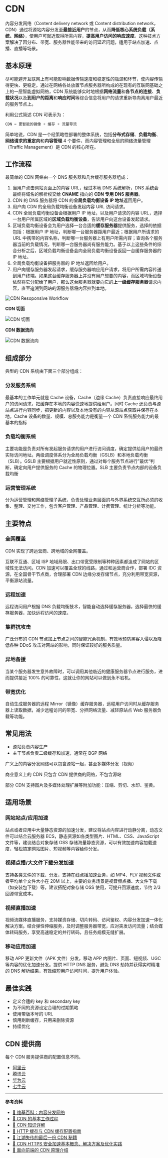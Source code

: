 # CDN

內容分发网络（Content delivery network 或 Content distribution network，CDN）通过将源站内容分发至**最接近用户**的节点，从而**降低核心系统负载（系统、网络）**，使用户可就近取得所需内容，**提高用户访问的响应速度**。这种技术方案解决了因分布、带宽、服务器性能带来的访问延迟问题，适用于站点加速、点播、直播等场景。

## 基本原理

尽可能避开互联网上有可能影响数据传输速度和稳定性的瓶颈和环节，使内容传输得更快、更稳定。通过在网络各处放置节点服务器所构成的在现有的互联网基础之上的一层智能虚拟网络，CDN 系统能够实时地根据**网络流量**和**各节点的连接**、**负载状况**以及**到用户的距离**和**响应时间**等综合信息将用户的请求重新导向离用户最近的服务节点上。

利用公式简述 CDN 可表示为：

```js
CDN = 更智能的镜像 + 缓存 + 流量导流
```

简单地说，CDN 是一个经策略性部署的整体系统，包括**分布式存储**、**负载均衡**、**网络请求的重定向**和**内容管理** 4 个要件，而内容管理和全局的网络流量管理（Traffic Management）是 CDN 的核心所在。

## 工作流程

最简单的 CDN 网络由一个 DNS 服务器和几台缓存服务器组成：

1. 当用户点击网站页面上的内容 URL，经过本地 DNS 系统解析，DNS 系统会最终将域名的解析权交给 **CNAME** 指向的 **CDN 专用 DNS 服务器**。
2. CDN 的 DNS 服务器将 CDN 的**全局负载均衡设备 IP 地址**返回用户。
3. 用户向 CDN 的全局负载均衡设备发起内容 URL 访问请求。
4. CDN 全局负载均衡设备会根据用户 IP 地址，以及用户请求的内容 URL，选择一台用户所属区域的**区域负载均衡设备**，告诉用户向这台设备发起请求。
5. 区域负载均衡设备会为用户选择一台合适的**缓存服务器**提供服务，选择的依据包括：根据用户 IP 地址，判断哪一台服务器距用户最近；根据用户所请求的 URL 中携带的内容名称，判断哪一台服务器上有用户所需内容；查询各个服务器当前的负载情况，判断哪一台服务器尚有服务能力。基于以上这些条件的综合分析之后，区域负载均衡设备会向全局负载均衡设备返回一台缓存服务器的 IP 地址。
6. 全局负载均衡设备把服务器的 IP 地址返回给用户。
7. 用户向缓存服务器发起请求，缓存服务器响应用户请求，将用户所需内容传送到用户终端。如果这台缓存服务器上并没有用户想要的内容，而区域均衡设备依然将它分配给了用户，那么这台服务器就要向它的**上一级缓存服务器**请求内容，直至追溯到网站的源服务器将内容拉到本地。

![CDN Resoponsive Workflow](../images/8/a46aff04-9909-4b3c-9a59-2ff5fb83bc15.png)

**CDN 切面**

![CDN 切面](../images/8/59839fef-337e-43bc-a381-9d235202e9b8.jpg)

**CDN 数据流向**

![CDN 数据流向](../images/8/02fb11f1-3a27-4681-ae2d-fac52bc48e75.jpg)

## 组成部分

典型的 CDN 系统由下面三个部分组成：

### 分发服务系统

最基本的工作单元就是 Cache 设备，Cache（边缘 Cache）负责直接响应最终用户的访问请求，把缓存在本地的内容快速地提供给用户。同时 Cache 还负责与源站点进行内容同步，把更新的内容以及本地没有的内容从源站点获取并保存在本地。Cache 设备的数量、规模、总服务能力是衡量一个 CDN 系统服务能力的最基本的指标

### 负载均衡系统

主要功能是负责对所有发起服务请求的用户进行访问调度，确定提供给用户的最终实际访问地址。两级调度体系分为全局负载均衡（GSLB）和本地负载均衡（SLB）。GSLB 主要根据用户就近性原则，通过对每个服务节点进行”最优“判断，确定向用户提供服务的 Cache 的物理位置。SLB 主要负责节点内部的设备负载均衡

### 运营管理系统

分为运营管理和网络管理子系统，负责处理业务层面的与外界系统交互所必须的收集、整理、交付工作，包含客户管理、产品管理、计费管理、统计分析等功能。

## 主要特点

### 全网覆盖

CDN 实现了跨运营商、跨地域的全网覆盖。

互联不互通、区域 ISP 地域局限、出口带宽受限制等种种因素都造成了网站的区域性无法访问。CDN 加速可以覆盖全球的线路，通过和运营商合作，部署 IDC 资源，在全国骨干节点商，合理部署 CDN 边缘分发存储节点，充分利用带宽资源，平衡源站流量。

### 远程加速

远程访问用户根据 DNS 负载均衡技术，智能自动选择缓存服务器，选择最快的缓存服务器，加快远程访问的速度。

### 集群抗攻击

广泛分布的 CDN 节点加上节点之间的智能冗余机制，有效地预防黑客入侵以及降低各种 DDoS 攻击对网站的影响，同时保证较好的服务质量。

### 异地备援

当某个服务器发生意外故障时，可以调用其他临近的健康服务器节点进行服务，进而提供接近 100% 的可靠性，这就让你的网站可以做到永不宕机。

### 带宽优化

自动生成服务器的远程 Mirror（镜像）缓存服务器，远程用户访问时从缓存服务器上读取数据，减少远程访问的带宽、分担网络流量、减轻原站点 Web 服务器负载等功能。

## 常见用法

* 源站负责内容生产
* 主干节点负责二级缓存和加速，通常在 BGP 网络

广义上的内容分发网络可以包含源站一起，甚至多媒体分发（视频）

商业意义上的 CDN 只包含 CDN 提供商的网络，不包含源站

部分 CDN 支持图片及多媒体处理扩展等附加功能：压缩、剪切、水印、鉴黄。

## 适用场景

### 网站站点/应用加速

站点或者应用中大量静态资源的加速分发，建议将站点内容进行动静分离，动态文件可以结合云服务器 ECS，静态资源如各类型图片、HTML、CSS、JavaScript 文件等，建议结合对象存储 OSS 存储海量静态资源，可以有效加速内容加载速度，轻松搞定网站图片、短视频等内容给你分发。

### 视频点播/大文件下载分发加速

支持各类文件的下载、分发，支持在线点播加速业务，如 MP4、FLV 视频文件或者平均单个文件大小在 20M 以上，主要的业务场景是视音频点播、大文件下载（如安装包下载）等，建议搭配对象存储 OSS 使用，可提升回源速度，节约 2/3 回源带宽成本。

### 视频直播加速

视频流媒体直播服务，支持媒资存储、切片转码、访问鉴权、内容分发加速一体化解决方案。结合弹性伸缩服务，及时调整服务器带宽，应对突发访问流量；结合媒体转码服务，享受高速稳定的并行转码，且任务规模无缝扩展。

### 移动应用加速

移动 APP 更新文件（APK 文件）分发，移动 APP 内图片、页面、短视频、UGC 等内容的优化加速分发。提供 HTTP DNS 服务，避免 DNS 劫持并获得实时精准的 DNS 解析结果，有效缩短用户访问时间，提升用户体验。

## 最佳实践

* 定义合适的 key 和 secondary key
* 为不同的资源设定合理的过期策略
* 使用带版本号的 URL
* 慎用刷新缓存，只用来删除资源
* 持续优化

## CDN 提供商

每个 CDN 服务提供商的配置信息不同。

* [阿里云](https://www.aliyun.com/product/cdn)
* [腾讯云](https://cloud.tencent.com/product/cdn)
* [华为云](https://www.huaweicloud.com/product/cdn.html)
* [七牛云](https://www.qiniu.com/products/fusion)

---

**参考资料**

* [📖 维基百科：内容分发网络](https://zh.wikipedia.org/wiki/%E5%85%A7%E5%AE%B9%E5%82%B3%E9%81%9E%E7%B6%B2%E8%B7%AF)
* [📝 CDN 的基本工作过程](http://book.51cto.com/art/201205/338756.htm)
* [📝 CDN 知识详解](https://zhuanlan.zhihu.com/p/28939811)
* [📝 HTTP 缓存与 CDN 缓存配置指南](http://dopro.io/http-cache-and-cdn-cache.html)
* [📝 江湖失传的最后一份 CDN 秘籍](https://zhuanlan.zhihu.com/p/31167721?group_id=915177705310674944)
* [📝 CDN HTTPS 安全加速基本概念、解决方案及优化实践](https://juejin.im/post/59f9538f6fb9a0450a66aa2b)
* [📝 面向前端的 CDN 原理介绍](https://github.com/renaesop/blog/issues/1)